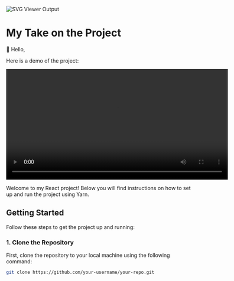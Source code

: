 ![SVG Viewer Output](https://github.com/ElloTechnology/backend_takehome/raw/main/assets/3518127/561bc8d4-bffc-4360-b9ea-61e876bcec93.svg)

# My Take on the Project

👋 Hello,

Here is a demo of the project:

<video width="600" controls>
    <source src="https://github.com/Stewart-Okwaro/Ello_Engineering-Challenge-by-Stewart-Okwaro/blob/main/frontend/src/assets/ElloVideoDemo.mp4" type="video/mp4">
  Your browser does not support the video tag.
</video>

Welcome to my React project! Below you will find instructions on how to set up and run the project using Yarn.

## Getting Started

Follow these steps to get the project up and running:

### 1. Clone the Repository

First, clone the repository to your local machine using the following command:

```sh
git clone https://github.com/your-username/your-repo.git




